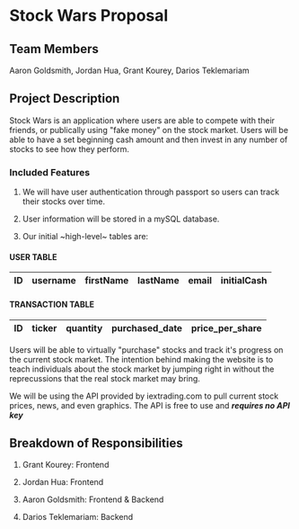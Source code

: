 # Stock Wars Proposal

## Team Members

Aaron Goldsmith, Jordan Hua, Grant Kourey, Darios Teklemariam

## Project Description

Stock Wars is an application where users are able to compete with their friends, or publically using "fake money" on the stock market. Users will be able to have a set beginning cash amount and then invest in any number of stocks to see how they perform.

### Included Features

1) We will have user authentication through passport so users can track their stocks over time.

2) User information will be stored in a mySQL database. 

3) Our initial ~high-level~ tables are:
#### **USER TABLE**

| ID             | username | firstName | lastName | email | initialCash |
|----------------|----------|-----------|----------|-------|-------------|

#### **TRANSACTION TABLE**

| ID 	| ticker 	| quantity 	| purchased_date 	| price_per_share 	|
|----	|--------	|----------	|----------------	|-----------------	|


Users will be able to virtually "purchase" stocks and track it's progress on the current stock market. The intention behind making the website is to teach individuals about the stock market by jumping right in without the reprecussions that the real stock market may bring. 

We will be using the API provided by iextrading.com to pull current stock prices, news, and even graphics. The API is free to use and _**requires no API key**_

## Breakdown of Responsibilities

1) Grant Kourey: Frontend 

2) Jordan Hua: Frontend

3) Aaron Goldsmith: Frontend & Backend

4) Darios Teklemariam: Backend







